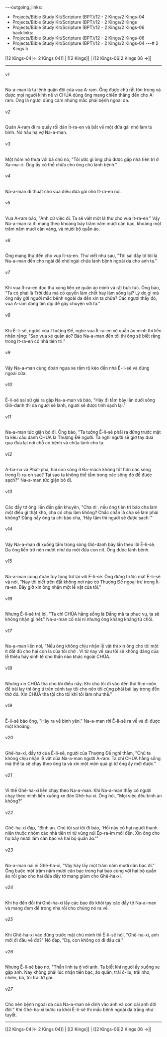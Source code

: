 ---outgoing_links:
  - Projects/Bible Study Kit/Scripture (BPT)/12 - 2 Kings/2 Kings-04
  - Projects/Bible Study Kit/Scripture (BPT)/12 - 2 Kings/2 Kings
  - Projects/Bible Study Kit/Scripture (BPT)/12 - 2 Kings/2 Kings-06
backlinks:
  - Projects/Bible Study Kit/Scripture (BPT)/12 - 2 Kings/2 Kings-06
  - Projects/Bible Study Kit/Scripture (BPT)/12 - 2 Kings/2 Kings-04
---# 2 Kings 5

[[2 Kings-04|← 2 Kings 04]] | [[2 Kings]] | [[2 Kings-06|2 Kings 06 →]]
***



###### v1 
Na-a-man là tư lệnh quân đội của vua A-ram. Ông được chủ rất tôn trọng và được mọi người kính nể vì CHÚA dùng ông mang chiến thắng đến cho A-ram. Ông là người dũng cảm nhưng mắc phải bệnh ngoài da. 

###### v2 
Quân A-ram đi ra quấy rối dân Ít-ra-en và bắt về một đứa gái nhỏ làm tù binh. Nó hầu hạ vợ Na-a-man. 

###### v3 
Một hôm nó thưa với bà chủ nó, "Tôi ước gì ông chủ được gặp nhà tiên tri ở Xa-ma-ri. Ông ấy có thể chữa cho ông chủ lành bệnh." 

###### v4 
Na-a-man đi thuật cho vua điều đứa gái nhỏ Ít-ra-en nói. 

###### v5 
Vua A-ram bảo, "Anh cứ việc đi. Ta sẽ viết một lá thư cho vua Ít-ra-en." Vậy Na-a-man ra đi mang theo khoảng bảy trăm năm mươi cân bạc, khoảng một trăm năm mươi cân vàng, và mười bộ quần áo. 

###### v6 
Ông mang thư đến cho vua Ít-ra-en. Thư viết như sau, "Tôi sai đầy tớ tôi là Na-a-man đến cho ngài để nhờ ngài chữa lành bệnh ngoài da cho anh ta." 

###### v7 
Khi vua Ít-ra-en đọc thư xong liền xé quần áo mình và rất bực tức. Ông bảo, "Ta có phải là Trời đâu mà có quyền làm chết hay làm sống lại? Lý do gì mà ông nầy gởi người mắc bệnh ngoài da đến xin ta chữa? Các ngươi thấy đó, vua A-ram đang tìm dịp để gây chuyện với ta." 

###### v8 
Khi Ê-li-sê, người của Thượng Đế, nghe vua Ít-ra-en xé quần áo mình thì liền nhắn rằng: "Sao vua xé quần áo? Bảo Na-a-man đến tôi thì ông sẽ biết rằng trong Ít-ra-en có nhà tiên tri." 

###### v9 
Vậy Na-a-man cùng đoàn ngựa xe rầm rộ kéo đến nhà Ê-li-sê và đứng ngoài cửa. 

###### v10 
Ê-li-sê sai sứ giả ra gặp Na-a-man và bảo, "Hãy đi tắm bảy lần dưới sông Giô-đanh thì da ngươi sẽ lành, ngươi sẽ được tinh sạch lại." 

###### v11 
Na-a-man tức giận bỏ đi. Ông bảo, "Ta tưởng Ê-li-sê phải ra đứng trước mặt ta kêu cầu danh CHÚA là Thượng Đế người. Ta nghĩ người sẽ giơ tay đưa qua đưa lại nơi chỗ có bệnh và chữa lành cho ta. 

###### v12 
A-ba-na và Phạt-pha, hai con sông ở Đa-mách không tốt hơn các sông trong Ít-ra-en sao? Tại sao ta không thể tắm trong các sông đó để được sạch?" Na-a-man tức giận bỏ đi. 

###### v13 
Các đầy tớ ông liền đến gần khuyên, "Cha ơi , nếu ông tiên tri bảo cha làm một điều gì thật khó, cha có chịu làm không? Chắc chắn là cha sẽ làm phải không? Đằng nầy ông ta chỉ bảo cha, 'Hãy tắm thì ngươi sẽ được sạch.'" 

###### v14 
Vậy Na-a-man đi xuống tắm trong sông Giô-đanh bảy lần theo lời Ê-li-sê. Da ông liền trở nên mướt như da một đứa con nít. Ông được lành bệnh. 

###### v15 
Na-a-man cùng đoàn tùy tùng trở lại với Ê-li-sê. Ông đứng trước mặt Ê-li-sê và nói, "Nay tôi biết trên đất không nơi nào có Thượng Đế ngoại trừ trong Ít-ra-en. Bây giờ xin ông nhận một lễ vật của tôi." 

###### v16 
Nhưng Ê-li-sê trả lời, "Ta chỉ CHÚA hằng sống là Đấng mà ta phục vụ, ta sẽ không nhận gì hết." Na-a-man cố nài nỉ nhưng ông khăng khăng từ chối. 

###### v17 
Na-a-man liền nói, "Nếu ông không chịu nhận lễ vật thì xin ông cho tôi một ít đất đủ cho hai con la của tôi chở . Vì từ nay về sau tôi sẽ không dâng của lễ thiêu hay sinh tế cho thần nào khác ngoài CHÚA. 

###### v18 
Nhưng xin CHÚA tha cho tôi điều nầy: Khi chủ tôi đi vào đền thờ Rim-môn để bái lạy thì ông tì trên cánh tay tôi cho nên tôi cũng phải bái lạy trong đền thờ đó. Xin CHÚA tha tội cho tôi khi tôi làm như thế." 

###### v19 
Ê-li-sê bảo ông, "Hãy ra về bình yên." Na-a-man rời Ê-li-sê ra về và đi được một khoảng. 

###### v20 
Ghê-ha-xi, đầy tớ của Ê-li-sê, người của Thượng Đế nghĩ thầm, "Chủ ta không chịu nhận lễ vật của Na-a-man người A-ram. Ta chỉ CHÚA hằng sống mà thề ta sẽ chạy theo ông ta và xin một món quà gì từ ông ấy mới được." 

###### v21 
Vì thế Ghê-ha-xi liền chạy theo Na-a-man. Khi Na-a-man thấy có người chạy theo mình liền xuống xe đón Ghê-ha-xi. Ông hỏi, "Mọi việc đều bình an không?" 

###### v22 
Ghê-ha-xi đáp, "Bình an. Chủ tôi sai tôi đi bảo, 'Hồi nãy có hai người thanh niên thuộc nhóm các nhà tiên tri từ vùng núi Ép-ra-im mới đến. Xin ông cho họ bảy mươi lăm cân bạc và hai bộ quần áo.'" 

###### v23 
Na-a-man nài nỉ Ghê-ha-xi, "Vậy hãy lấy một trăm năm mươi cân bạc đi." Ông buộc một trăm năm mươi cân bạc trong hai bao cùng với hai bộ quần áo rồi giao cho hai đứa đầy tớ mang giùm cho Ghê-ha-xi. 

###### v24 
Khi họ đến đồi thì Ghê-ha-xi lấy các bao đó khỏi tay các đầy tớ Na-a-man và mang đem để trong nhà rồi cho chúng nó ra về. 

###### v25 
Khi Ghê-ha-xi vào đứng trước mặt chủ mình thì Ê-li-sê hỏi, "Ghê-ha-xi, anh mới đi đâu về đó?" Nó đáp, "Dạ, con không có đi đâu cả." 

###### v26 
Nhưng Ê-li-sê bảo nó, "Thần linh ta ở với anh. Ta biết khi người ấy xuống xe gặp anh. Nay không phải lúc nhận tiền bạc, áo quần, trái ô-liu, trái nho, chiên, bò, tôi trai tớ gái. 

###### v27 
Cho nên bệnh ngoài da của Na-a-man sẽ dính vào anh và con cái anh đời đời." Khi Ghê-ha-xi bước ra khỏi Ê-li-sê thì mắc bệnh ngoài da trắng như tuyết.

***
[[2 Kings-04|← 2 Kings 04]] | [[2 Kings]] | [[2 Kings-06|2 Kings 06 →]]
